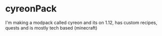 # cyreonPack
I'm making a modpack called cyreon and its on 1.12, has custom recipes, quests and is mostly tech based (minecraft) 
